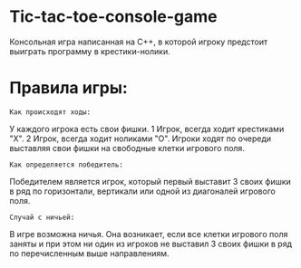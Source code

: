 # Tic-tac-toe-console-game
Консольная игра написанная на С++, в которой игроку предстоит выиграть программу в крестики-нолики.

# Правила игры:

    Как происходят ходы:
У каждого игрока есть свои фишки.
1 Игрок, всегда ходит крестиками "X".
2 Игрок, всегда ходит ноликами "O".
Игроки ходят по очереди выставляя свои фишки на свободные клетки игрового поля.

    Как определяется победитель:
Победителем является игрок, который первый выставит 3 своих фишки в ряд по
горизонтали, вертикали или одной из диагоналей игрового поля.

    Случай с ничьей:
В игре возможна ничья. Она возникает, если все клетки игрового поля заняты
и при этом ни один из игроков не выставил 3 своих фишки в ряд по перечисленным выше направлениям.

